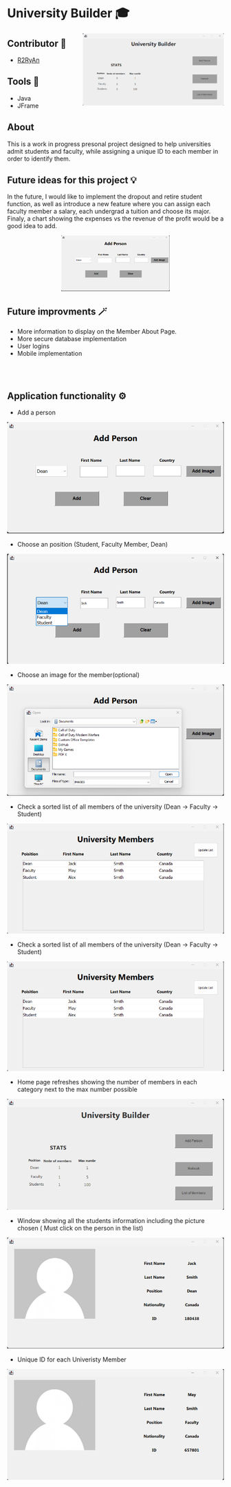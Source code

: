# University Builder 🎓

<img align = Right width="65%" alt="image" src="https://github.com/R2RyAn/UniversityBuilder/blob/main/UB_Images/UB_Home.png">


## Contributor 🤝
* [R2RyAn](https://github.com/R2RyAn)

## Tools 🔨
* Java
* JFrame

## About

This is a work in progress presonal project designed to help universities admit students and faculty, while assigning a unique ID to each member in order to identify them.

## Future ideas for this project 💡 
In the future, I would like to implement the dropout and retire student function, as well as introduce a new feature where you can assign each faculty member a salary, each undergrad a tuition and choose its major. Finaly, a chart showing the expenses vs the revenue of the profit would be a good idea to add.

<p align="center">
<img width="50%" src="https://github.com/R2RyAn/UniversityBuilder/blob/main/UB_Images/UB_AddPage.png">
</p>


## Future improvments 🪄
* More information to display on the Member About Page.
* More secure database implementation 
* User logins
* Mobile implementation 

<br></br>

## Application functionality ⚙️
* Add a person
<img width="960" alt="image" src="https://github.com/R2RyAn/UniversityBuilder/blob/main/UB_Images/UB_AddPage.png">

* Choose an position (Student, Faculty Member, Dean)
<img width="960" alt="image" src="https://github.com/R2RyAn/UniversityBuilder/blob/main/UB_Images/UB_AddingPerson.png">

* Choose an image for the member(optional)
<img width="960" alt="image" src="https://github.com/R2RyAn/UniversityBuilder/blob/main/UB_Images/UB_AddImage.png">

* Check a sorted list of all members of the university (Dean -> Faculty -> Student)
<img width="960" alt="image" src="https://github.com/R2RyAn/UniversityBuilder/blob/main/UB_Images/UB_List.png">

* Check a sorted list of all members of the university (Dean -> Faculty -> Student)
<img width="960" alt="image" src="https://github.com/R2RyAn/UniversityBuilder/blob/main/UB_Images/UB_List.png">

* Home page refreshes showing the number of members in each category next to the max number possible
<img width="960" alt="image" src="https://github.com/R2RyAn/UniversityBuilder/blob/main/UB_Images/UB_RefreshHome.png">

* Window showing all the students information including the picture chosen ( Must click on the person in the list)
<img width="960" alt="image" src="https://github.com/R2RyAn/UniversityBuilder/blob/main/UB_Images/UB_StudentInfo.png">

* Unique ID for each Univeristy Member
<img width="960" alt="image" src="https://github.com/R2RyAn/UniversityBuilder/blob/main/UB_Images/UB_StudentInfoMay.png">

